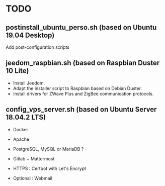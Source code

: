 # TODO

## postinstall_ubuntu_perso.sh (based on Ubuntu 19.04 Desktop)

Add post-configuration scripts

## jeedom_raspbian.sh (based on Raspbian Duster 10 Lite)

- Install Jeedom.
- Adapt the installer script to Raspbian based on Debian Duster.
- Install drivers for ZWave Plus and ZigBee communication protocols.

## config_vps_server.sh (based on Ubuntu Server 18.04.2 LTS)

- Docker

- Apache
- PostgreSQL, MySQL or MariaDB ?

- Gitlab + Mattermost

- HTTPS : Certbot with Let's Encrypt

- Optional : Webmail
